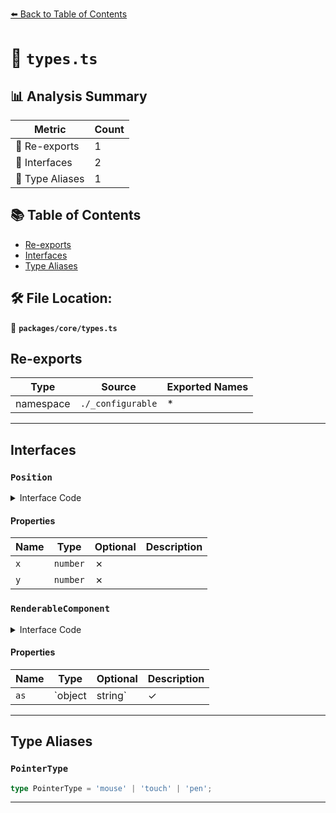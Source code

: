 [⬅️ Back to Table of Contents](../../index.md)

# 📄 `types.ts`

## 📊 Analysis Summary

| Metric | Count |
|--------|-------|
| 🔄 Re-exports | 1 |
| 📐 Interfaces | 2 |
| 📑 Type Aliases | 1 |

## 📚 Table of Contents

- [Re-exports](#re-exports)
- [Interfaces](#interfaces)
- [Type Aliases](#type-aliases)

## 🛠️ File Location:
📂 **`packages/core/types.ts`**

## Re-exports

| Type | Source | Exported Names |
|------|--------|----------------|
| namespace | `./_configurable` | * |


---

## Interfaces

### `Position`

<details><summary>Interface Code</summary>

```ts
export interface Position {
  x: number
  y: number
}
```
</details>

#### Properties

| Name | Type | Optional | Description |
|------|------|----------|-------------|
| `x` | `number` | ✗ |  |
| `y` | `number` | ✗ |  |

### `RenderableComponent`

<details><summary>Interface Code</summary>

```ts
export interface RenderableComponent {
  /**
   * The element that the component should be rendered as
   *
   * @default 'div'
   */
  as?: object | string
}
```
</details>

#### Properties

| Name | Type | Optional | Description |
|------|------|----------|-------------|
| `as` | `object | string` | ✓ |  |


---

## Type Aliases

### `PointerType`

```ts
type PointerType = 'mouse' | 'touch' | 'pen';
```


---